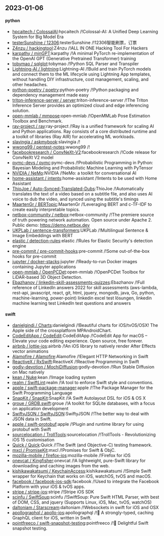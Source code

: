 ## 2023-01-06

#### python
* [hpcaitech / ColossalAI](https://github.com/hpcaitech/ColossalAI):hpcaitech /!Colossal-AI: A Unified Deep Learning System for Big Model Era
* [testerSunshine / 12306](https://github.com/testerSunshine/12306):testerSunshine /!12306智能刷票，订票
* [Z4nzu / hackingtool](https://github.com/Z4nzu/hackingtool):Z4nzu /!ALL IN ONE Hacking Tool For Hackers
* [karpathy / minGPT](https://github.com/karpathy/minGPT):karpathy /!A minimal PyTorch re-implementation of the OpenAI GPT (Generative Pretrained Transformer) training
* [tobymao / sqlglot](https://github.com/tobymao/sqlglot):tobymao /!Python SQL Parser and Transpiler
* [Lightning-AI / lightning](https://github.com/Lightning-AI/lightning):Lightning-AI /!Build and train PyTorch models and connect them to the ML lifecycle using Lightning App templates, without handling DIY infrastructure, cost management, scaling, and other headaches.
* [python-poetry / poetry](https://github.com/python-poetry/poetry):python-poetry /!Python packaging and dependency management made easy
* [triton-inference-server / server](https://github.com/triton-inference-server/server):triton-inference-server /!The Triton Inference Server provides an optimized cloud and edge inferencing solution.
* [open-mmlab / mmpose](https://github.com/open-mmlab/mmpose):open-mmlab /!OpenMMLab Pose Estimation Toolbox and Benchmark.
* [ray-project / ray](https://github.com/ray-project/ray):ray-project /!Ray is a unified framework for scaling AI and Python applications. Ray consists of a core distributed runtime and a toolkit of libraries (Ray AIR) for accelerating ML workloads.
* [slavingia / askmybook](https://github.com/slavingia/askmybook):slavingia /!
* [wwong99 / pentest-notes](https://github.com/wwong99/pentest-notes):wwong99 /!
* [facebookresearch / ConvNeXt-V2](https://github.com/facebookresearch/ConvNeXt-V2):facebookresearch /!Code release for ConvNeXt V2 model
* [pymc-devs / pymc](https://github.com/pymc-devs/pymc):pymc-devs /!Probabilistic Programming in Python: Bayesian Modeling and Probabilistic Machine Learning with PyTensor
* [NVIDIA / NeMo](https://github.com/NVIDIA/NeMo):NVIDIA /!NeMo: a toolkit for conversational AI
* [home-assistant / intents](https://github.com/home-assistant/intents):home-assistant /!Intents to be used with Home Assistant
* [ThioJoe / Auto-Synced-Translated-Dubs](https://github.com/ThioJoe/Auto-Synced-Translated-Dubs):ThioJoe /!Automatically translates the text of a video based on a subtitle file, and also uses AI voice to dub the video, and synced using the subtitle's timings
* [MaartenGr / BERTopic](https://github.com/MaartenGr/BERTopic):MaartenGr /!Leveraging BERT and c-TF-IDF to create easily interpretable topics.
* [netbox-community / netbox](https://github.com/netbox-community/netbox):netbox-community /!The premiere source of truth powering network automation. Open source under Apache 2. Public demo: https://demo.netbox.dev
* [UKPLab / sentence-transformers](https://github.com/UKPLab/sentence-transformers):UKPLab /!Multilingual Sentence & Image Embeddings with BERT
* [elastic / detection-rules](https://github.com/elastic/detection-rules):elastic /!Rules for Elastic Security's detection engine
* [pre-commit / pre-commit-hooks](https://github.com/pre-commit/pre-commit-hooks):pre-commit /!Some out-of-the-box hooks for pre-commit
* [jupyter / docker-stacks](https://github.com/jupyter/docker-stacks):jupyter /!Ready-to-run Docker images containing Jupyter applications
* [open-mmlab / OpenPCDet](https://github.com/open-mmlab/OpenPCDet):open-mmlab /!OpenPCDet Toolbox for LiDAR-based 3D Object Detection.
* [Ebazhanov / linkedin-skill-assessments-quizzes](https://github.com/Ebazhanov/linkedin-skill-assessments-quizzes):Ebazhanov /!Full reference of LinkedIn answers 2022 for skill assessments (aws-lambda, rest-api, javascript, react, git, html, jquery, mongodb, java, Go, python, machine-learning, power-point) linkedin excel test lösungen, linkedin machine learning test LinkedIn test questions and answers

#### swift
* [danielgindi / Charts](https://github.com/danielgindi/Charts):danielgindi /!Beautiful charts for iOS/tvOS/OSX! The Apple side of the crossplatform MPAndroidChart.
* [CodeEditApp / CodeEdit](https://github.com/CodeEditApp/CodeEdit):CodeEditApp /!CodeEdit App for macOS – Elevate your code editing experience. Open source, free forever.
* [airbnb / lottie-ios](https://github.com/airbnb/lottie-ios):airbnb /!An iOS library to natively render After Effects vector animations
* [Alamofire / Alamofire](https://github.com/Alamofire/Alamofire):Alamofire /!Elegant HTTP Networking in Swift
* [ReactiveX / RxSwift](https://github.com/ReactiveX/RxSwift):ReactiveX /!Reactive Programming in Swift
* [godly-devotion / MochiDiffusion](https://github.com/godly-devotion/MochiDiffusion):godly-devotion /!Run Stable Diffusion on Mac natively
* [kean / Nuke](https://github.com/kean/Nuke):kean /!Image loading system
* [realm / SwiftLint](https://github.com/realm/SwiftLint):realm /!A tool to enforce Swift style and conventions.
* [apple / swift-package-manager](https://github.com/apple/swift-package-manager):apple /!The Package Manager for the Swift Programming Language
* [SnapKit / SnapKit](https://github.com/SnapKit/SnapKit):SnapKit /!A Swift Autolayout DSL for iOS & OS X
* [groue / GRDB.swift](https://github.com/groue/GRDB.swift):groue /!A toolkit for SQLite databases, with a focus on application development
* [SwiftyJSON / SwiftyJSON](https://github.com/SwiftyJSON/SwiftyJSON):SwiftyJSON /!The better way to deal with JSON data in Swift.
* [apple / swift-protobuf](https://github.com/apple/swift-protobuf):apple /!Plugin and runtime library for using protobuf with Swift
* [sourcelocation / TrollTools](https://github.com/sourcelocation/TrollTools):sourcelocation /!TrollTools - Revolutionizing iOS 15 customisation
* [Quick / Quick](https://github.com/Quick/Quick):Quick /!The Swift (and Objective-C) testing framework.
* [mxcl / PromiseKit](https://github.com/mxcl/PromiseKit):mxcl /!Promises for Swift & ObjC.
* [mozilla-mobile / firefox-ios](https://github.com/mozilla-mobile/firefox-ios):mozilla-mobile /!Firefox for iOS
* [onevcat / Kingfisher](https://github.com/onevcat/Kingfisher):onevcat /!A lightweight, pure-Swift library for downloading and caching images from the web.
* [kishikawakatsumi / KeychainAccess](https://github.com/kishikawakatsumi/KeychainAccess):kishikawakatsumi /!Simple Swift wrapper for Keychain that works on iOS, watchOS, tvOS and macOS.
* [facebook / facebook-ios-sdk](https://github.com/facebook/facebook-ios-sdk):facebook /!Used to integrate the Facebook Platform with your iOS & tvOS apps.
* [stripe / stripe-ios](https://github.com/stripe/stripe-ios):stripe /!Stripe iOS SDK
* [scinfu / SwiftSoup](https://github.com/scinfu/SwiftSoup):scinfu /!SwiftSoup: Pure Swift HTML Parser, with best of DOM, CSS, and jquery (Supports Linux, iOS, Mac, tvOS, watchOS)
* [daltoniam / Starscream](https://github.com/daltoniam/Starscream):daltoniam /!Websockets in swift for iOS and OSX
* [apollographql / apollo-ios](https://github.com/apollographql/apollo-ios):apollographql /!📱
A strongly-typed, caching GraphQL client for iOS, written in Swift.
* [pointfreeco / swift-snapshot-testing](https://github.com/pointfreeco/swift-snapshot-testing):pointfreeco /!📸
Delightful Swift snapshot testing.
